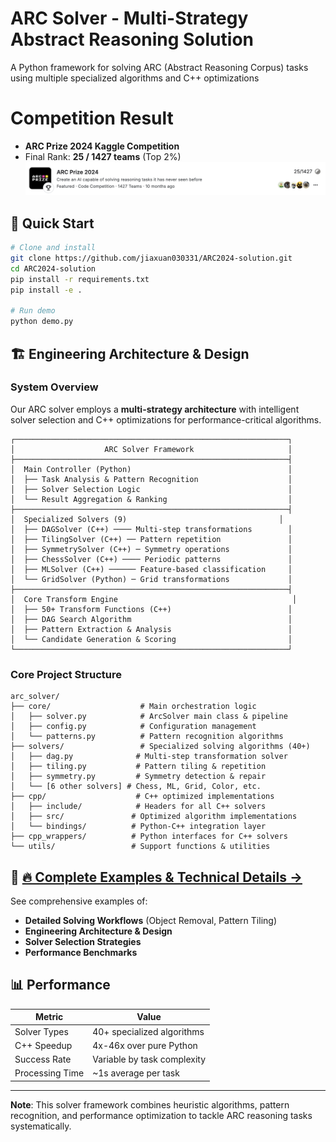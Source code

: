 # ARC Solver - Multi-Strategy Abstract Reasoning Solution

A Python framework for solving ARC (Abstract Reasoning Corpus) tasks using multiple specialized algorithms and C++ optimizations

# Competition Result
- **ARC Prize 2024 Kaggle Competition**
- Final Rank: **25 / 1427 teams** (Top 2%)
 ![Official Leaderboard Screenshot](images/ARC_result.png)

## 🚀 Quick Start

```bash
# Clone and install
git clone https://github.com/jiaxuan030331/ARC2024-solution.git
cd ARC2024-solution
pip install -r requirements.txt
pip install -e .

# Run demo
python demo.py
```

## 🏗️ Engineering Architecture & Design

### System Overview

Our ARC solver employs a **multi-strategy architecture** with intelligent solver selection and C++ optimizations for performance-critical algorithms.

```
┌─────────────────────────────────────────────────────────────┐
│                    ARC Solver Framework                     │
├─────────────────────────────────────────────────────────────┤
│  Main Controller (Python)                                   │
│  ├── Task Analysis & Pattern Recognition                    │
│  ├── Solver Selection Logic                                 │
│  └── Result Aggregation & Ranking                           │
├─────────────────────────────────────────────────────────────┤
│  Specialized Solvers (9)                                  │
│  ├── DAGSolver (C++) ──── Multi-step transformations        │
│  ├── TilingSolver (C++) ── Pattern repetition               │
│  ├── SymmetrySolver (C++) ─ Symmetry operations             │
│  ├── ChessSolver (C++) ──── Periodic patterns               │
│  ├── MLSolver (C++) ────── Feature-based classification     │
│  └── GridSolver (Python) ─ Grid transformations             │
├─────────────────────────────────────────────────────────────┤
│  Core Transform Engine                                       │
│  ├── 50+ Transform Functions (C++)                          │
│  ├── DAG Search Algorithm                                   │
│  ├── Pattern Extraction & Analysis                          │
│  └── Candidate Generation & Scoring                         │
└─────────────────────────────────────────────────────────────┘
```

### Core Project Structure

```
arc_solver/
├── core/                    # Main orchestration logic
│   ├── solver.py            # ArcSolver main class & pipeline
│   ├── config.py            # Configuration management
│   └── patterns.py          # Pattern recognition algorithms
├── solvers/                 # Specialized solving algorithms (40+)
│   ├── dag.py              # Multi-step transformation solver
│   ├── tiling.py           # Pattern tiling & repetition
│   ├── symmetry.py         # Symmetry detection & repair
│   └── [6 other solvers] # Chess, ML, Grid, Color, etc.
├── cpp/                    # C++ optimized implementations
│   ├── include/            # Headers for all C++ solvers
│   ├── src/               # Optimized algorithm implementations
│   └── bindings/          # Python-C++ integration layer
├── cpp_wrappers/          # Python interfaces for C++ solvers
└── utils/                 # Support functions & utilities
```

## 📖 **[🔥 Complete Examples & Technical Details →](EXAMPLES.md)**

See comprehensive examples of:
- **Detailed Solving Workflows** (Object Removal, Pattern Tiling)
- **Engineering Architecture & Design**
- **Solver Selection Strategies**
- **Performance Benchmarks**

## 📊 Performance

| Metric | Value |
|--------|-------|
| Solver Types | 40+ specialized algorithms |
| C++ Speedup | 4x-46x over pure Python |
| Success Rate | Variable by task complexity |
| Processing Time | ~1s average per task |

---

**Note**: This solver framework combines heuristic algorithms, pattern recognition, and performance optimization to tackle ARC reasoning tasks systematically.


